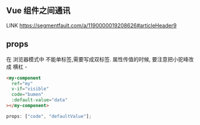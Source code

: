 ## Vue 组件之间通讯

LINK https://segmentfault.com/a/1190000019208626#articleHeader9

## props

在 浏览器模式中
不能单标签,需要写成双标签.
属性传值的时候, 要注意把小驼峰改成 横杠 -

```html
<my-component
  ref="my"
  v-if="visible"
  code="bumen"
  :default-value="data"
></my-component>
```

```js 组件内的props
props: ["code", "defaultValue"];
```
